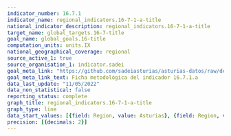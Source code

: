 ```yaml
---
indicator_number: 16.7.1
indicator_name: regional_indicators.16-7-1-a-title
national_indicator_description: regional_indicators.16-7-1-a-title
target_name: global_targets.16-7-title
goal_name: global_goals.16-title
computation_units: units.IX
national_geographical_coverage: regional
source_active_1: true
source_organisation_1: indicator.sadei
goal_meta_link: "https://github.com/sadeiasturias/asturias-datos/raw/develop/descargas/metodologia/16.7.1.a.pdf"
goal_meta_link_text: Ficha metodológica del indicador 16.7.1.a
data_last_update: "11/05/2022"
data_non_statistical: false
reporting_status: complete
graph_title: regional_indicators.16-7-1-a-title
graph_type: line
data_start_values: [{field: Region, value: Asturias}, {field: Region, value: España}]
precision: [{decimals: 2}]
---
```

